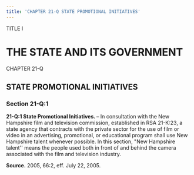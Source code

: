 ```yaml
---
title: 'CHAPTER 21-Q STATE PROMOTIONAL INITIATIVES'
---
```


TITLE I
                                             
THE STATE AND ITS GOVERNMENT
============================

CHAPTER 21-Q
                                             
STATE PROMOTIONAL INITIATIVES
-----------------------------

### Section 21-Q:1

 **21-Q:1 State Promotional Initiatives. –** In consultation with the
New Hampshire film and television commission, established in RSA
21-K:23, a state agency that contracts with the private sector for the
use of film or video in an advertising, promotional, or educational
program shall use New Hampshire talent whenever possible. In this
section, "New Hampshire talent'' means the people used both in front of
and behind the camera associated with the film and television industry.

**Source.** 2005, 66:2, eff. July 22, 2005.
